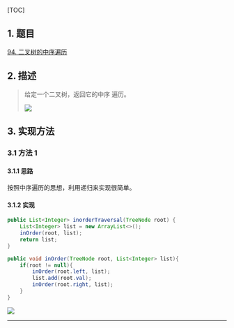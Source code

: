[TOC]

## 1. 题目

[94. 二叉树的中序遍历](https://leetcode-cn.com/problems/binary-tree-inorder-traversal/)

## 2. 描述

>   给定一个二叉树，返回它的中序 遍历。
>
>   ![](https://cdn.jsdelivr.net/gh/cunyu1943/image-hosting-for-blog/image-20200701182129655.png)

## 3. 实现方法 

### 3.1 方法 1

#### 3.1.1 思路

按照中序遍历的思想，利用递归来实现很简单。

#### 3.1.2 实现

```java
public List<Integer> inorderTraversal(TreeNode root) {
    List<Integer> list = new ArrayList<>();
    inOrder(root, list);
    return list;
}

public void inOrder(TreeNode root, List<Integer> list){
    if(root != null){
        inOrder(root.left, list);
        list.add(root.val);
        inOrder(root.right, list);
    } 
}
```



![](https://gitee.com/cunyu1943/images/raw/master/ImgsUbuntu/20200510234310.png)

---
<link rel="stylesheet" href="https://cdnjs.cloudflare.com/ajax/libs/social-share.js/1.0.16/css/share.min.css">
<center><div class="social-share"></div></center>
<script type="text/javascript" src="https://cdnjs.cloudflare.com/ajax/libs/social-share.js/1.0.16/js/social-share.min.js"></script>